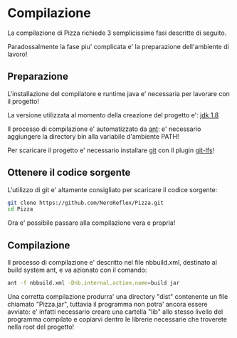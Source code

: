 # Compilazione

La compilazione di Pizza richiede 3 semplicissime fasi descritte di seguito.

Paradossalmente la fase piu' complicata e' la preparazione dell'ambiente di lavoro!


## Preparazione

L'installazione del compilatore e runtime java e' necessaria per lavorare con il progetto!

La versione utilizzata al momento della creazione del progetto e': [jdk 1.8](http://www.oracle.com/technetwork/java/javase/downloads/jdk8-downloads-2133151.html)

Il processo di compilazione e' automatizzato da [ant](http://ant.apache.org/bindownload.cgi): e' necessario aggiungere la directory bin alla variabile d'ambiente PATH!

Per scaricare il progetto e' necessario installare [git](https://git-scm.com/) con il plugin [git-lfs](https://git-lfs.github.com/)!


## Ottenere il codice sorgente

L'utilizzo di git e' altamente consigliato per scaricare il codice sorgente:

```sh
git clone https://github.com/NeroReflex/Pizza.git
cd Pizza
```

Ora e' possibile passare alla compilazione vera e propria!


## Compilazione

Il processo di compilazione e' descritto nel file nbbuild.xml, destinato al build system ant,
e va azionato con il comando:

```sh
ant -f nbbuild.xml -Dnb.internal.action.name=build jar
```

Una corretta compilazione produrra' una directory "dist" contenente un file chiamato "Pizza.jar",
tuttavia il programma non potra' ancora essere avviato: e' infatti necessario creare una cartella "lib"
allo stesso livello del programma compilato e copiarvi dentro le librerie necessarie che troverete nella root
del progetto!